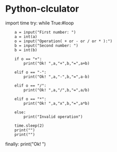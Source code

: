 # Python-clculator



import time
try:
    while True:#loop
        
        a = input("First number: ")
        a = int(a)
        o = input("Operation( + or - or / or * ):")
        b = input("Second number: ")
        b = int(b)

        if o == "+":
            print("Ok! ",a,"+",b,"=",a+b)

        elif o == "-":
            print("Ok! ",a,"-",b,"=",a-b)

        elif o == "/":
            print("Ok! ",a,"/",b,"=",a/b)

        elif o == "*":
            print("Ok! ",a,"x",b,"=",a*b)

        else:
            print("Invalid operation")

        time.sleep(2)
        print("")
        print("")

finally:
    print("Ok! ")
    
    
